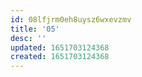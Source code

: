 ```yaml
---
id: 08lfjrm0eh8uysz6wxevzmv
title: '05'
desc: ''
updated: 1651703124368
created: 1651703124368
---
```


